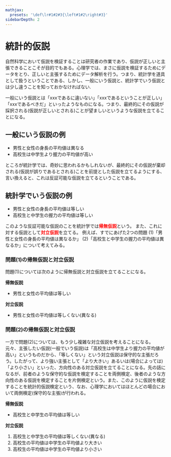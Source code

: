 ```yaml
---
mathjax:
  presets: '\def\lr#1#2#3{\left#1#2\right#3}'
sidebarDepth: 2
---
```


# 統計的仮説

自然科学において仮説を検証することは研究者の作業であり、仮説が正しいと主張できることこそが目的でもある。心理学では、まさに仮説を検証するためにデータをとり、正しいと主張するためにデータ解析を行う。つまり、統計学を道具として扱うということである、しかし、一般にいう仮説と、統計学でいう仮説とは少し違うことを知っておかなければない.

一般にいう仮説とは「xxxであるに違いない」「xxxであるということが正しい」「xxxであるべきだ」といったようなものになる。つまり、最終的にその仮説が採択される(仮説が正しいとされる)ことが望ましいというような仮説を立てることになる。

## 一般にいう仮説の例

- 男性と女性の身長の平均値は異なる
- 高校生は中学生より握力の平均値が高い

ところが統計学では、奇妙に思われるかもしれないが、最終的にその仮説が棄却される(仮説が誤りであるとされる)ことを前提とした仮説を立てるようにする、言い換えると、これは反証可能な仮説を立てるということである。

## 統計学でいう仮説の例

- 男性と女性の身長の平均値は等しい
- 高校生と中学生の握力の平均値は等しい

このような反証可能な仮説のことを統計学では<b><font color="red">帰無仮説</font></b>という。 
また、これに対する仮説として<b><font color="red">対立仮説</font></b>を立てる。
例えば、すでにあげた2つの問題 
(1)「男性と女性の身長の平均値は異なるか」
(2)「高校生と中学生の握力の平均値は異なるか」について考えてみる。

### 問題(1)の帰無仮説と対立仮説

問題(1)については次のように帰無仮説と対立仮説を立てることになる。

**帰無仮説** 
- 男性と女性の平均値は等しい

**対立仮説** 
- 男性と女性の平均値は等しくない(異なる)


### 問題(2)の帰無仮説と対立仮説

一方で問題(2)については、もう少し複雑な対立仮説を考えることになる。
元々、主張したい仮説(一般でいう仮説)は「高校生は中学生より握力の平均値が高い」というものだから、「等しくない」という対立仮説は保守的な主張だろう。したがって、より強い主張として「より大きい」あるいは(場合によっては)「より小さい」といった、方向性のある対立仮説を立てることになる。先の話になるが、前者のような保守的な仮説を検定することを両側検定、後者のような方向性のある仮説を検定することを片側検定という。また、このように仮説を検定することを統計的仮説検定という、なお、心理学においてはほとんどの場合において両側検定(保守的な主張)が行われる。

**帰無仮説** 
- 高校生と中学生の平均値は等しい

**対立仮説** 
1. 高校生と中学生の平均値は等しくない(異なる)
1. 高校生の平均値は中学生の平均値より大きい
1. 高校生の平均値は中学生の平均値より小さい

